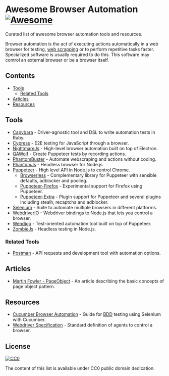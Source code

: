 # Awesome Browser Automation [![Awesome](https://awesome.re/badge.svg)](https://awesome.re)

Curated list of awesome browser automation tools and resources.

Browser automation is the act of executing actions automatically in a web browser for testing, [web scrapping](https://en.wikipedia.org/wiki/Web_scraping) or to perform repetitive tasks faster. Specialized software is usually required to do this. This software may control an external browser or be a browser itself.

## Contents
* [Tools](#tools)
  * [Related Tools](#related-tools)
* [Articles](#articles)
* [Resources](#resources)

## Tools

* [Capybara](https://github.com/teamcapybara/capybara) - Driver-agnostic tool and DSL to write automation tests in Ruby.
* [Cypress](https://www.cypress.io) - E2E testing for JavaScript through a browser.
* [NightmareJs](https://github.com/segmentio/nightmare) - High-level browser automation built on top of Electron.
* [QAWolf](https://docs.qawolf.com) - Create Puppeteer tests by recording actions.
* [PhantomBuster](https://phantombuster.com) - Automate webscraping and actions without coding. 
* [PhantomJs](https://github.com/ariya/phantomjs) - Headless browser for Node.js.
* [Puppeteer](https://github.com/GoogleChrome/puppeteer) - High level API in Node.js to control Chrome.
  * [Browserless](https://browserless.js.org) - Complementary library for Puppeteer with sensible defaults, adblocker and pooling.
  * [Puppeteer-Firefox](https://github.com/puppeteer/puppeteer/tree/master/experimental/puppeteer-firefox) - Experimental support for Firefox using Puppeteer.
  * [Puppeteer-Extra](https://github.com/berstend/puppeteer-extra/tree/master/packages/puppeteer-extra) - Plugin support for Puppeteer and several plugins including stealh, recaptcha and adblocker.
* [Selenium](https://www.seleniumhq.org) - Suite to automate multiple browsers in different platforms.
* [WebdriverIO](http://webdriver.io/) - Webdriver bindings to Node.js that lets you control a browser.
* [Wendigo](https://github.com/angrykoala/wendigo) - Test-oriented automation tool built on top of Puppeteer.
* [ZombieJs](http://zombie.js.org/) - Headless testing in Node.js.

### Related Tools

* [Postman](https://www.getpostman.com) - API requests and development tool with automation options.

## Articles

* [Martin Fowler - PageObject](https://martinfowler.com/bliki/PageObject.html) - An article describing the basic concepts of page object pattern.

## Resources

* [Cucumber Browser Automation](https://cucumber.io/docs/guides/browser-automation) - Guide for [BDD](https://en.wikipedia.org/wiki/Behavior-driven_development) testing using Selenium with Cucumber.
* [Webdriver Specification](https://www.w3.org/TR/webdriver1) - Standard definition of agents to control a browser.

## License

[![CC0](http://mirrors.creativecommons.org/presskit/buttons/88x31/svg/cc-zero.svg)](https://creativecommons.org/publicdomain/zero/1.0)

The content of this list is available under CC0 public domain dedication.

